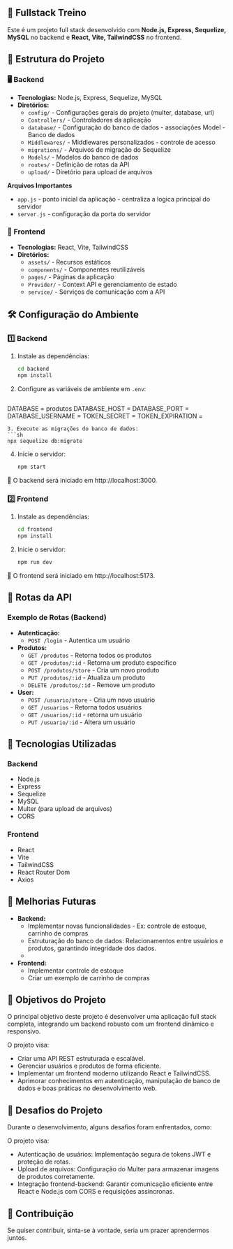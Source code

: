  ## 🚀 Fullstack Treino 

Este é um projeto full stack desenvolvido com **Node.js, Express, Sequelize, MySQL** no backend e **React, Vite, TailwindCSS** no frontend.

## 📂 Estrutura do Projeto 

### 🖥️ Backend 
- **Tecnologias:** Node.js, Express, Sequelize, MySQL
- **Diretórios:**
  - `config/` - Configurações gerais do projeto (multer, database, url)
  - `Controllers/` - Controladores da aplicação
  - `database/` - Configuração do banco de dados - associações Model - Banco de dados
  - `Middlewares/` - Middlewares personalizados - controle de acesso
  - `migrations/` - Arquivos de migração do Sequelize
  - `Models/` - Modelos do banco de dados
  - `routes/` - Definição de rotas da API
  - `upload/` - Diretório para upload de arquivos

**Arquivos Importantes**
   - `app.js` -  ponto inicial da aplicação - centraliza a logica principal do servidor
   - `server.js` - configuração da porta do servidor
### 🎨 Frontend 
- **Tecnologias:** React, Vite, TailwindCSS
- **Diretórios:**
  - `assets/` - Recursos estáticos
  - `components/` - Componentes reutilizáveis
  - `pages/` - Páginas da aplicação
  - `Provider/` - Context API e gerenciamento de estado
  - `service/` - Serviços de comunicação com a API

## 🛠️ Configuração do Ambiente 

 ### 1️⃣ Backend 
1. Instale as dependências:
   ```sh
   cd backend
   npm install
   ```
2. Configure as variáveis de ambiente em `.env`:
   ```sh
  DATABASE = produtos
   DATABASE_HOST = 
   DATABASE_PORT = 
   DATABASE_USERNAME = 
   TOKEN_SECRET = 
   TOKEN_EXPIRATION =
   ```
3. Execute as migrações do banco de dados:
   ```sh
   npx sequelize db:migrate
   ```
4. Inicie o servidor:
   ```sh
   npm start
   ```
📍 O backend será iniciado em http://localhost:3000.
 ### 2️⃣ Frontend
1. Instale as dependências:
   ```sh
   cd frontend
   npm install
   ```
2. Inicie o servidor:
   ```sh
   npm run dev
   ```
📍 O frontend será iniciado em http://localhost:5173.

## 📌 Rotas da API
### Exemplo de Rotas (Backend)
- **Autenticação:**
  - `POST /login` - Autentica um usuário
- **Produtos:**
  - `GET /produtos` - Retorna todos os produtos
  - `GET /produtos/:id` - Retorna um produto especifico
  - `POST /produtos/store` - Cria um novo produto
  - `PUT /produtos/:id` - Atualiza um produto
  - `DELETE /produtos/:id` - Remove um produto
- **User:**
  - `POST /usuario/store` - Cria um novo usuário
  - `GET /usuarios` - Retorna todos usuários
  - `GET /usuarios/:id` - retorna um usuário
  - `PUT /usuario/:id` - Altera um usuário

## 🔧 Tecnologias Utilizadas
### Backend
- Node.js
- Express
- Sequelize
- MySQL
- Multer (para upload de arquivos)
- CORS

### Frontend
- React
- Vite
- TailwindCSS
- React Router Dom
- Axios

## 📝 Melhorias Futuras
-    **Backend:**
      - Implementar novas funcionalidades - Ex: controle de estoque, carrinho de compras
      - Estruturação do banco de dados: Relacionamentos entre usuários e produtos, garantindo integridade dos dados.
      - 
-    **Frontend:** 
      - Implementar controle de estoque
      - Criar um exemplo de carrinho de compras

## 🌟 Objetivos do Projeto
O principal objetivo deste projeto é desenvolver uma aplicação full stack completa, integrando um backend robusto com um frontend dinâmico e responsivo. 

   O projeto visa:

   - Criar uma API REST estruturada e escalável.
   - Gerenciar usuários e produtos de forma eficiente.
   - Implementar um frontend moderno utilizando React e TailwindCSS.
   - Aprimorar conhecimentos em autenticação, manipulação de banco de dados e boas práticas no desenvolvimento web.

## 🎯 Desafios do Projeto
Durante o desenvolvimento, alguns desafios foram enfrentados, como: 

   O projeto visa:

   - Autenticação de usuários: Implementação segura de tokens JWT e proteção de rotas.
   - Upload de arquivos: Configuração do Multer para armazenar imagens de produtos corretamente.
   - Integração frontend-backend: Garantir comunicação eficiente entre React e Node.js com CORS e requisições assíncronas.
     

## 📝 Contribuição
Se quiser contribuir, sinta-se à vontade, seria um prazer aprendermos juntos.







